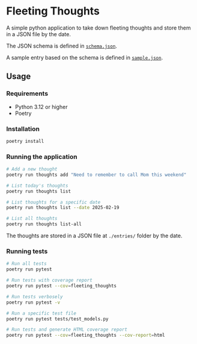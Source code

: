# Fleeting Thoughts

A simple python application to take down fleeting thoughts and store them in a JSON file by the date.

The JSON schema is defined in [`schema.json`](./schema.json).

A sample entry based on the schema is defined in [`sample.json`](./sample.json).

## Usage

### Requirements

- Python 3.12 or higher
- Poetry

### Installation

```bash
poetry install
```

### Running the application

```bash
# Add a new thought
poetry run thoughts add "Need to remember to call Mom this weekend"

# List today's thoughts
poetry run thoughts list

# List thoughts for a specific date
poetry run thoughts list --date 2025-02-19

# List all thoughts
poetry run thoughts list-all
```

The thoughts are stored in a JSON file at `./entries/` folder by the date.

### Running tests

```bash
# Run all tests
poetry run pytest

# Run tests with coverage report
poetry run pytest --cov=fleeting_thoughts

# Run tests verbosely
poetry run pytest -v

# Run a specific test file
poetry run pytest tests/test_models.py

# Run tests and generate HTML coverage report
poetry run pytest --cov=fleeting_thoughts --cov-report=html
```

